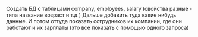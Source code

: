 Создать БД с таблицами company, employees, salary (свойства разные - типа название возраст и т.д.) 
Дальше добавить туда какие нибудь данные. И потом оттуда показать сотрудников их компании, где они работают и их зарплаты (это все показать с помощью одного запроса)
 
